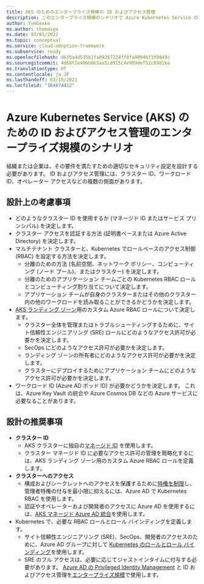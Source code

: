 ```yaml
---
title: AKS のためのエンタープライズ規模の ID およびアクセス管理
description: このエンタープライズ規模のシナリオで Azure Kubernetes Service のための ID およびアクセス管理をどのように向上させることができるかについて説明します。
author: TomGeske
ms.author: thomasge
ms.date: 03/01/2021
ms.topic: conceptual
ms.service: cloud-adoption-framework
ms.subservice: ready
ms.openlocfilehash: d635a4d535b1fa09267224ff8fa00946f199849c
ms.sourcegitcommit: 4d68f2e496b065aa5cd915c4e999def51c8901ba
ms.translationtype: HT
ms.contentlocale: ja-JP
ms.lasthandoff: 03/19/2021
ms.locfileid: "104674412"
---
```

# <a name="identity-and-access-management-for-azure-kubernetes-service-aks-enterprise-scale-scenario"></a>Azure Kubernetes Service (AKS) のための ID およびアクセス管理のエンタープライズ規模のシナリオ

組織または企業は、その要件を満たすための適切なセキュリティ設定を設計する必要があります。 ID およびアクセス管理には、クラスター ID、ワークロード ID、オペレーター アクセスなどの複数の側面があります。

## <a name="design-considerations"></a>設計上の考慮事項

- どのようなクラスター ID を使用するか (マネージド ID またはサービス プリンシパル) を決定します。
- クラスター アクセスを認証する方法 (証明書ベースまたは Azure Active Directory) を決定します。
- マルチテナント クラスターと、Kubernetes でロールベースのアクセス制御 (RBAC) を設定する方法を決定します。
  - 分離のための方法 (名前空間、ネットワーク ポリシー、コンピューティング (ノード プール)、またはクラスター) を決定します。
  - 分離のためのアプリケーション チームごとの Kubernetes RBAC ロールとコンピューティング割り当てについて決定します。
  - アプリケーション チームが自身のクラスターまたはその他のクラスター内の他のワークロードを読み取ることができるかどうかを決定します。
- [AKS ランディング ゾーン](../../ready/enterprise-scale/identity-and-access-management.md)用のカスタム Azure RBAC ロールについて決定します。
  - クラスター全体を管理またはトラブルシューティングするために、サイト信頼性エンジニアリング (SRE) ロールにどのようなアクセス許可が必要かを決定します。
  - SecOps にどのようなアクセス許可が必要かを決定します。
  - ランディング ゾーンの所有者にどのようなアクセス許可が必要かを決定します。
  - クラスターにデプロイするためにアプリケーション チームにどのようなアクセス許可が必要かを決定します。
- ワークロード ID (Azure AD ポッド ID) が必要かどうかを決定します。 これは、Azure Key Vault の統合や Azure Cosmos DB などの Azure サービスに必要なることがあります。

## <a name="design-recommendations"></a>設計の推奨事項

- **クラスター ID**
  - AKS クラスターに独自の[マネージド ID](/azure/aks/use-managed-identity) を使用します。
  - クラスター マネージド ID に必要なアクセス許可の管理を簡略化するには、AKS ランディング ゾーン用のカスタム Azure RBAC ロールを定義します。
- **クラスターへのアクセス**
  - 構成およびシークレットへのアクセスを保護するために[特権を制限](/azure/aks/azure-ad-rbac)し、管理者特権の付与を最小限に抑えるには、Azure AD で Kubernetes RBAC を使用します。
  - 認証やオペレーターおよび開発者のアクセスに Azure AD を使用するには、[AKS マネージド Azure AD 統合](/azure/aks/managed-aad)を使用します。
- Kubernetes で、必要な RBAC ロールとロール バインディングを定義します。
  - サイト信頼性エンジニアリング (SRE)、SecOps、開発者のアクセスのために、Azure AD グループに対して [Kubernetes のロールとロール バインディング](/azure/aks/concepts-identity#kubernetes-role-based-access-control-kubernetes-rbac)を使用します。
  - SRE のフル アクセスは、必要に応じてジャストインタイムに付与する必要があります。 [Azure AD の Privileged Identity Management](/azure/active-directory/privileged-identity-management/pim-configure) と ID およびアクセス管理を[エンタープライズ規模](../../ready/enterprise-scale/identity-and-access-management.md)で使用します。